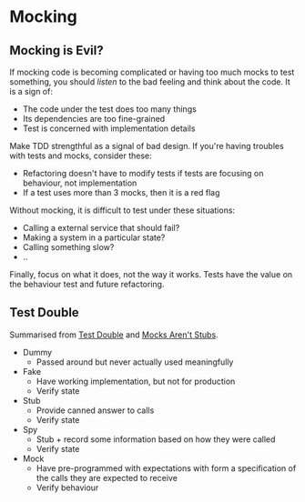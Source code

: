 # Mocking

## Mocking is Evil?

If mocking code is becoming complicated or having too much mocks to test something, you should *listen* to the bad feeling and think about the code. It is a sign of:

- The code under the test does too many things
- Its dependencies are too fine-grained
- Test is concerned with implementation details

Make TDD strengthful as a signal of bad design. If you're having troubles with tests and mocks, consider these:

- Refactoring doesn't have to modify tests if tests are focusing on behaviour, not implementation
- If a test uses more than 3 mocks, then it is a red flag

Without mocking, it is difficult to test under these situations:

- Calling a external service that should fail?
- Making a system in a particular state?
- Calling something slow?
- ..

Finally, focus on what it does, not the way it works. Tests have the value on the behaviour test and future refactoring.

## Test Double

Summarised from [Test Double](https://martinfowler.com/bliki/TestDouble.html) and [Mocks Aren't Stubs](https://martinfowler.com/articles/mocksArentStubs.html).

- Dummy
  - Passed around but never actually used meaningfully
- Fake
  - Have working implementation, but not for production
  - Verify state
- Stub
  - Provide canned answer to calls
  - Verify state
- Spy
  - Stub + record some information based on how they were called
  - Verify state
- Mock
  - Have pre-programmed with expectations with form a specification of the calls they are expected to receive
  - Verify behaviour
